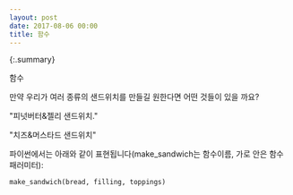 ```yaml
---
layout: post
date: 2017-08-06 00:00
title: 함수 
---
```


{:.summary}

함수

만약 우리가 여러 종류의 샌드위치를 만들길 원한다면 어떤 것들이 있을 까요?

"피넛버터&젤리 샌드위치."

"치즈&머스타드 샌드위치"

파이썬에서는 아래와 같이 표현됩니다(make_sandwich는 함수이름, 가로 안은 함수 패러미터):

```python
make_sandwich(bread, filling, toppings)
```

